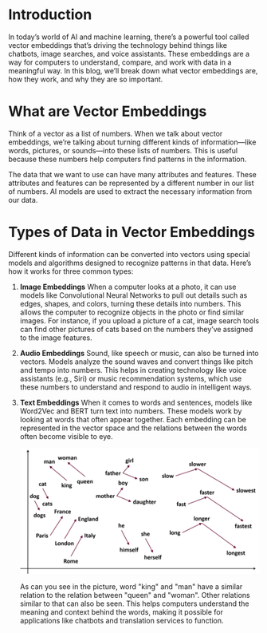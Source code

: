 # Introduction
In today’s world of AI and machine learning, there’s a powerful tool called vector embeddings that’s driving the technology behind things like chatbots, image searches, and voice assistants. These embeddings are a way for computers to understand, compare, and work with data in a meaningful way. In this blog, we’ll break down what vector embeddings are, how they work, and why they are so important.


# What are Vector Embeddings
Think of a vector as a list of numbers. When we talk about vector embeddings, we’re talking about turning different kinds of information—like words, pictures, or sounds—into these lists of numbers. This is useful because these numbers help computers find patterns in the information.

The data that we want to use can have many attributes and features. These attributes and features can be represented by a different number in our list of numbers. AI models are used to extract the necessary information from our data.

# Types of Data in Vector Embeddings
Different kinds of information can be converted into vectors using special models and algorithms designed to recognize patterns in that data. Here’s how it works for three common types:

1. **Image Embeddings**
   When a computer looks at a photo, it can use models like Convolutional Neural Networks to pull out details such as edges, shapes, and colors, turning these details into numbers. This allows the computer to recognize objects in the photo or find similar images. For instance, if you upload a picture of a cat, image search tools can find other pictures of cats based on the numbers they’ve assigned to the image features.

2. **Audio Embeddings**
   Sound, like speech or music, can also be turned into vectors. Models analyze the sound waves and convert things like pitch and tempo into numbers. This helps in creating technology like voice assistants (e.g., Siri) or music recommendation systems, which use these numbers to understand and respond to audio in intelligent ways.

3. **Text Embeddings**
   When it comes to words and sentences, models like Word2Vec and BERT turn text into numbers. These models work by looking at words that often appear together. Each embedding can be represented in the vector space and the relations between the words often become visible to eye. 
   
   ![Vector embedding map](../assets/word2vec.png)
   
   As can you see in the picture, word "king" and "man" have a similar relation to the relation between "queen" and "woman". Other relations similar to that can also be seen. This helps computers understand the meaning and context behind the words, making it possible for applications like chatbots and translation services to function.


